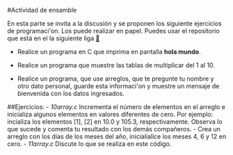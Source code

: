 #Actividad de ensamble

En esta parte se invita a la discusión y se proponen los siguiente
ejercicios de programaci\'on. Los puede realizar en  papel.
Puedes usar el repositorio que está en el la siguiente liga [:link:](https://github.com/UNAM-FESAc/c-prgrmmng-I-FESAc)

- Realice un programa en C que imprima en pantalla __hola mundo__. 

- Realice un programa que muestre las tablas de multiplicar del 1 al 10.

- Realice un programa, que use arreglos, que te pregunte tu nombre y otro dato
  personal, guarde esta informaci\'on y muestre un mensaje de bienvenida 
	con los datos ingresados.

##Ejercicios:
	- *10array.c* Incrementa el número de elementos en el arreglo e 
	inicializa algunos elementos en valores diferentes de cero. Por ejemplo:
	incializa los elementos [1], [2] en 10.0 y 105.3, respectivamente.
	Observa lo que sucede y comenta tu resultado con los demás compañeros.
	- Crea un arreglo con los días de los meses del año, inicialialice los meses 
	4, 6 y 12 en cero.
	- *11array.c* Discute lo que se realiza en este código.
